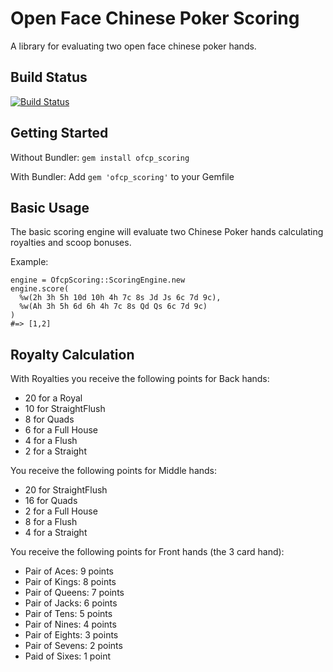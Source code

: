 # Open Face Chinese Poker Scoring

A library for evaluating two open face chinese poker hands.

## Build Status
[![Build Status](https://travis-ci.org/clayton/ofcp_scoring.png)](https://travis-ci.org/clayton/ofcp_scoring)

## Getting Started

Without Bundler:
`gem install ofcp_scoring`

With Bundler:
Add `gem 'ofcp_scoring'` to your Gemfile

## Basic Usage

The basic scoring engine will evaluate two Chinese Poker hands calculating
royalties and scoop bonuses.

Example:

    engine = OfcpScoring::ScoringEngine.new
    engine.score(
      %w(2h 3h 5h 10d 10h 4h 7c 8s Jd Js 6c 7d 9c),
      %w(Ah 3h 5h 6d 6h 4h 7c 8s Qd Qs 6c 7d 9c)
    )
    #=> [1,2]

## Royalty Calculation

With Royalties you receive the following points for Back hands:

* 20 for a Royal
* 10 for StraightFlush
* 8 for Quads
* 6 for a Full House
* 4 for a Flush
* 2 for a Straight

You receive the following points for Middle hands:

* 20 for StraightFlush
* 16 for Quads
* 2 for a Full House
* 8 for a Flush
* 4 for a Straight

You receive the following points for Front hands (the 3 card hand):

* Pair of Aces: 9 points
* Pair of Kings: 8 points
* Pair of Queens: 7 points
* Pair of Jacks: 6 points
* Pair of Tens: 5 points
* Pair of Nines: 4 points
* Pair of Eights: 3 points
* Pair of Sevens: 2 points
* Paid of Sixes: 1 point
